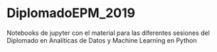# DiplomadoEPM_2019
Notebooks de jupyter con el material para las diferentes sesiones del Diplomado en Analíticas de Datos y Machine Learning en Python 
